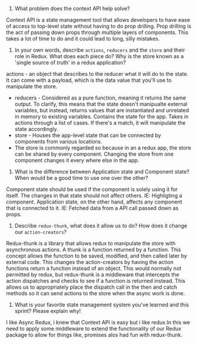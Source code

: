 1. What problem does the context API help solve?

Context API is a state management tool that allows developers to have ease of access to top-level state without having to do prop drilling. Prop drilling is the act of passing down props through multiple layers of components. This takes a lot of time to do and it could lead to long, silly mistakes.

1. In your own words, describe `actions`, `reducers` and the `store` and their role in Redux. What does each piece do? Why is the store known as a 'single source of truth' in a redux application?

actions - an object that describes to the reducer what it will do to the state. It can come with a payload, which is the data value that you'll use to manipulate the store.
* reducers - Considered as a pure function, meaning it returns the same output. To clarify, this means that the state doesn't manipualte external variables, but instead, returns values that are instantiated and unrelated in memory to existing variables. Contains the state for the app. Takes in actions through a list of cases. If there's a match, it will manipulate the state accordingly.
* store - Houses the app-level state that can be connected by components from various locations.
* The store is commonly regarded so because in an a redux app, the store can be shared by every component. Changing the store from one component changes it every where else in the app. 

1. What is the difference between Application state and Component state? When would be a good time to use one over the other?

Component state should be used if the component is solely using it for itself. The changes in that state should not affect others. IE: Highligting a component. Application state, on the other hand, affects any component that is connected to it. IE: Fetched data from a API call passed down as props.


1. Describe `redux-thunk`, what does it allow us to do? How does it change our `action-creators`?

Redux-thunk is a library that allows redux to manipulate the store with asynchronous actions. A thunk is a function returned by a function. This concept allows the function to be saved, modified, and then called later by external code. This changes the action-creators by having the action functions return a function instead of an object. This would normally not permitted by redux, but redux-thunk is a middleware that intercepts the action dispatches and checks to see if a function is returned instead. This allows us to appropriately place the dispatch call in the then and catch methods so it can send actions to the store when the async work is done.

1. What is your favorite state management system you've learned and this sprint? Please explain why!

I like Async Redux, i knew that Context API is easy but i like redux.In this we need to apply some middleware to extend the functionality of our Redux package to allow for things like, promises alos had fun with redux-thunk.

